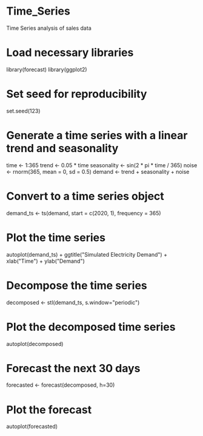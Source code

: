 # Time_Series
Time Series analysis of sales data
# Load necessary libraries
library(forecast)
library(ggplot2)

# Set seed for reproducibility
set.seed(123)

# Generate a time series with a linear trend and seasonality
time <- 1:365
trend <- 0.05 * time
seasonality <- sin(2 * pi * time / 365)
noise <- rnorm(365, mean = 0, sd = 0.5)
demand <- trend + seasonality + noise

# Convert to a time series object
demand_ts <- ts(demand, start = c(2020, 1), frequency = 365)

# Plot the time series
autoplot(demand_ts) +
  ggtitle("Simulated Electricity Demand") +
  xlab("Time") +
  ylab("Demand")

# Decompose the time series
decomposed <- stl(demand_ts, s.window="periodic")

# Plot the decomposed time series
autoplot(decomposed)

# Forecast the next 30 days
forecasted <- forecast(decomposed, h=30)

# Plot the forecast
autoplot(forecasted)
